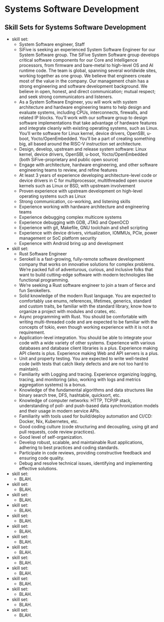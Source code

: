 #	Systems Software Development



##	Skill Sets for Systems Software Development




+ skill set:
	- System Software engineer, Staff
	- SiFive is seeking an experienced System Software Engineer for our System Software group.  The SiFive System Software group develops critical software components for our Core and Intelligence processors, from firmware and bare-metal to high-level OS and AI runtime code.  The team is global, spanning several worldwide sites, working together as one group.   We believe that engineers create most of the value in the company.  Our management chain has a strong engineering and software development background.  We believe in open, honest, and direct communication; mutual respect; and seek strong communicators and listeners.
	- As a System Software Engineer, you will work with system architecture and hardware engineering teams to help design and evaluate systems, including CPUs, interconnects, firewalls, and related IP blocks.  You’ll work with our software group to design software implementations that take advantage of hardware features and integrate cleanly with existing operating systems, such as Linux. You’ll write software for Linux kernel, device drivers, OpenSBI, u-boot, Yocto/OpenEmbedded. You’ll be a part of creating something big, all based around the RISC-V instruction set architecture.
	- Design, develop, upstream and release system software: Linux kernel, device drivers, OpenSBI, u-boot, Yocto/OpenEmbedded (both SiFive-proprietary and public open source)
	- Engage with architecture, hardware engineering, and other software engineering teams to review, and refine features
	- At least 3 years of experience developing architecture-level code or device drivers in C for multiprocessor, multithreaded open source kernels such as Linux or BSD, with upstream involvement
	- Proven experience with upstream development on high-level operating systems such as Linux
	- Strong communication, co-working, and listening skills
	- Experience working with hardware architecture and engineering teams
	- Experience debugging complex multicore systems
	- Experience debugging with GDB, JTAG and OpenOCD
	- Experience with git, Makefile, GNU toolchain and shell scripting
	- Experience with device drivers, virtualization, IOMMUs, PCIe, power management or SoC platform security
	- Experience with Android bring up and development
+ skill set:
	- Rust Software Engineer
	- Serokell is a fast-growing, fully-remote software development company that works on innovative solutions for complex problems. We’re packed full of adventurous, curious, and inclusive folks that want to build cutting-edge software with modern technologies like functional programming.
	- We’re seeking a Rust software engineer to join a team of fierce and fun Serokellers.
	- Solid knowledge of the modern Rust language. You are expected to comfortably use enums, references, lifetimes, generics, standard and custom traits, be familiar with the standard library, know how to organize a project with modules and crates, etc.
	- Async programming with Rust. You should be comfortable with writing multi-threaded code and are expected to be familiar with the concepts of tokio, even though working experience with it is not a requirement.
	- Application-level integration. You should be able to integrate your code with a wide variety of other systems. Experience with various databases and database client libraries is a plus. Experience making API clients is plus. Experience making Web and API servers is a plus.
	- Unit and property testing. You are expected to write well-tested code (with tests that catch likely defects and are not too hard to maintain).
	- Familiarity with Logging and tracing. Experience organizing logging, tracing, and monitoring (also, working with logs and metrics aggregation systems) is a bonus.
	- Knowledge of the fundamental algorithms and data structures like binary search tree, DFS, hashtable, quicksort, etc.
	- Knowledge of computer networks: HTTP, TCP/IP stack, understanding of poll- and push-based data synchronization models and their usage in modern service APIs.
	- Familiarity with tools used for build/deploy automation and CI/CD: Docker, Nix, Kubernetes, etc.
	- Good coding culture (code structuring and decoupling, using git and pull requests, code review practices).
	- Good level of self-organization.
	- Develop robust, scalable, and maintainable Rust applications, adhering to best practices and coding standards.
	- Participate in code reviews, providing constructive feedback and ensuring code quality.
	- Debug and resolve technical issues, identifying and implementing effective solutions.
+ skill set:
	- BLAH.
+ skill set:
	- BLAH.
+ skill set:
	- BLAH.
+ skill set:
	- BLAH.
+ skill set:
	- BLAH.
+ skill set:
	- BLAH.
+ skill set:
	- BLAH.
+ skill set:
	- BLAH.
+ skill set:
	- BLAH.
+ skill set:
	- BLAH.
+ skill set:
	- BLAH.
+ skill set:
	- BLAH.
+ skill set:
	- BLAH.
+ skill set:
	- BLAH.















